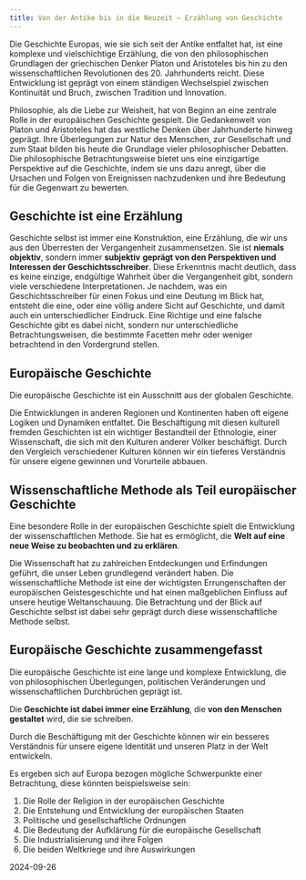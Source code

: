 ```yaml
---
title: Von der Antike bis in die Neuzeit – Erzählung von Geschichte
---
```

Die Geschichte Europas, wie sie sich seit der Antike entfaltet hat, ist eine komplexe und vielschichtige Erzählung, die von den philosophischen Grundlagen der griechischen Denker Platon und Aristoteles bis hin zu den wissenschaftlichen Revolutionen des 20\. Jahrhunderts reicht. Diese Entwicklung ist geprägt von einem ständigen Wechselspiel zwischen Kontinuität und Bruch, zwischen Tradition und Innovation.

Philosophie, als die Liebe zur Weisheit, hat von Beginn an eine zentrale Rolle in der europäischen Geschichte gespielt. Die Gedankenwelt von Platon und Aristoteles hat das westliche Denken über Jahrhunderte hinweg geprägt. Ihre Überlegungen zur Natur des Menschen, zur Gesellschaft und zum Staat bilden bis heute die Grundlage vieler philosophischer Debatten. Die philosophische Betrachtungsweise bietet uns eine einzigartige Perspektive auf die Geschichte, indem sie uns dazu anregt, über die Ursachen und Folgen von Ereignissen nachzudenken und ihre Bedeutung für die Gegenwart zu bewerten.

## Geschichte ist eine Erzählung

Geschichte selbst ist immer eine Konstruktion, eine Erzählung, die wir uns aus den Überresten der Vergangenheit zusammensetzen. Sie ist **niemals objektiv**, sondern immer **subjektiv** **geprägt von den Perspektiven und Interessen der Geschichtsschreiber**. Diese Erkenntnis macht deutlich, dass es keine einzige, endgültige Wahrheit über die Vergangenheit gibt, sondern viele verschiedene Interpretationen. Je nachdem, was ein Geschichtsschreiber für einen Fokus und eine Deutung im Blick hat, entsteht die eine, oder eine völlig andere Sicht auf Geschichte, und damit auch ein unterschiedlicher Eindruck. Eine Richtige und eine falsche Geschichte gibt es dabei nicht, sondern nur unterschiedliche Betrachtungsweisen, die bestimmte Facetten mehr oder weniger betrachtend in den Vordergrund stellen.

## Europäische Geschichte

Die europäische Geschichte ist ein Ausschnitt aus der globalen Geschichte. 

Die Entwicklungen in anderen Regionen und Kontinenten haben oft eigene Logiken und Dynamiken entfaltet. Die Beschäftigung mit diesen kulturell fremden Geschichten ist ein wichtiger Bestandteil der Ethnologie, einer Wissenschaft, die sich mit den Kulturen anderer Völker beschäftigt. Durch den Vergleich verschiedener Kulturen können wir ein tieferes Verständnis für unsere eigene gewinnen und Vorurteile abbauen.

## Wissenschaftliche Methode als Teil europäischer Geschichte

Eine besondere Rolle in der europäischen Geschichte spielt die Entwicklung der wissenschaftlichen Methode. Sie hat es ermöglicht, die **Welt auf eine neue Weise zu beobachten und zu erklären**. 

Die Wissenschaft hat zu zahlreichen Entdeckungen und Erfindungen geführt, die unser Leben grundlegend verändert haben. Die wissenschaftliche Methode ist eine der wichtigsten Errungenschaften der europäischen Geistesgeschichte und hat einen maßgeblichen Einfluss auf unsere heutige Weltanschauung. Die Betrachtung und der Blick auf Geschichte selbst ist dabei sehr geprägt durch diese wissenschaftliche Methode selbst. 

## Europäische Geschichte zusammengefasst

Die europäische Geschichte ist eine lange und komplexe Entwicklung, die von philosophischen Überlegungen, politischen Veränderungen und wissenschaftlichen Durchbrüchen geprägt ist. 

Die **Geschichte ist dabei immer eine Erzählung**, die **von den Menschen gestaltet** wird, die sie schreiben. 

Durch die Beschäftigung mit der Geschichte können wir ein besseres Verständnis für unsere eigene Identität und unseren Platz in der Welt entwickeln.

Es ergeben sich auf Europa bezogen mögliche Schwerpunkte einer Betrachtung, diese könnten beispielsweise sein:

1. Die Rolle der Religion in der europäischen Geschichte  
2. Die Entstehung und Entwicklung der europäischen Staaten  
3. Politische und gesellschaftliche Ordnungen  
4. Die Bedeutung der Aufklärung für die europäische Gesellschaft  
5. Die Industrialisierung und ihre Folgen  
6. Die beiden Weltkriege und ihre Auswirkungen

2024-09-26